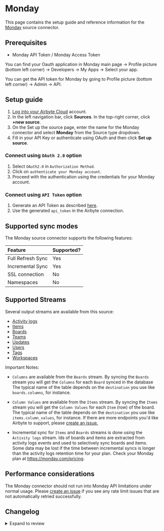 # Monday

This page contains the setup guide and reference information for the [Monday](https://monday.com/) source connector.

## Prerequisites

- Monday API Token / Monday Access Token

You can find your Oauth application in Monday main page -> Profile picture (bottom left corner) -> Developers -> My Apps -> Select your app.

You can get the API token for Monday by going to Profile picture (bottom left corner) -> Admin -> API.

## Setup guide

1. [Log into your Airbyte Cloud](https://cloud.airbyte.com/workspaces) account.
2. In the left navigation bar, click **Sources**. In the top-right corner, click **+new source**.
3. On the Set up the source page, enter the name for the Monday connector and select **Monday** from the Source type dropdown.
4. Fill in your API Key or authenticate using OAuth and then click **Set up source**.

### Connect using `OAuth 2.0` option

1. Select `OAuth2.0` in `Authorization Method`.
2. Click on `authenticate your Monday account`.
3. Proceed with the authentication using the credentials for your Monday account.

### Connect using `API Token` option

1. Generate an API Token as described [here](https://developer.monday.com/api-reference/docs/authentication).
2. Use the generated `api_token` in the Airbyte connection.

## Supported sync modes

The Monday source connector supports the following features:

| Feature           | Supported? |
| :---------------- | :--------- |
| Full Refresh Sync | Yes        |
| Incremental Sync  | Yes        |
| SSL connection    | No         |
| Namespaces        | No         |

## Supported Streams

Several output streams are available from this source:

- [Activity logs](https://developer.monday.com/api-reference/docs/activity-logs)
- [Items](https://developer.monday.com/api-reference/docs/items-queries)
- [Boards](https://developer.monday.com/api-reference/docs/groups-queries#groups-queries)
- [Teams](https://developer.monday.com/api-reference/docs/teams-queries)
- [Updates](https://developer.monday.com/api-reference/docs/updates-queries)
- [Users](https://developer.monday.com/api-reference/docs/users-queries-1)
- [Tags](https://developer.monday.com/api-reference/docs/tags-queries)
- [Workspaces](https://developer.monday.com/api-reference/docs/workspaces)

Important Notes:

- `Columns` are available from the `Boards` stream. By syncing the `Boards` stream you will get the `Columns` for each `Board` synced in the database
  The typical name of the table depends on the `destination` you use like `boards.columns`, for instance.

- `Column Values` are available from the `Items` stream. By syncing the `Items` stream you will get the `Column Values` for each `Item` (row) of the board.
  The typical name of the table depends on the `destination` you use like `items.column_values`, for instance.
  If there are more endpoints you'd like Airbyte to support, please [create an issue.](https://github.com/airbytehq/airbyte/issues/new/choose)

- Incremental sync for `Items` and `Boards` streams is done using the `Activity logs` stream.
  Ids of boards and items are extracted from activity logs events and used to selectively sync boards and items.
  Some data may be lost if the time between incremental syncs is longer than the activity logs retention time for your plan.
  Check your Monday plan at https://monday.com/pricing.

## Performance considerations

The Monday connector should not run into Monday API limitations under normal usage. Please [create an issue](https://github.com/airbytehq/airbyte/issues) if you see any rate limit issues that are not automatically retried successfully.

## Changelog

<details>
  <summary>Expand to review</summary>

| Version | Date       | Pull Request                                              | Subject                                                                                           |
| :------ | :--------- | :-------------------------------------------------------- | :------------------------------------------------------------------------------------------------ |
| 2.1.9 | 2025-01-08 | [50984](https://github.com/airbytehq/airbyte/pull/50984) | Update the `spec` to support `Jinja` style variables for `DeclarativeOAuthFlow` |
| 2.1.8 | 2024-12-28 | [50624](https://github.com/airbytehq/airbyte/pull/50624) | Update dependencies |
| 2.1.7 | 2024-12-21 | [43901](https://github.com/airbytehq/airbyte/pull/43901) | Starting with this version, the Docker image is now rootless. Please note that this and future versions will not be compatible with Airbyte versions earlier than 0.64 |
| 2.1.6 | 2024-12-19 | [49943](https://github.com/airbytehq/airbyte/pull/49943) | Pin CDK constraint to avoid breaking change in newer versions |
| 2.1.5 | 2024-10-31 | [48054](https://github.com/airbytehq/airbyte/pull/48054) | Moved to `DeclarativeOAuthFlow` specification |
| 2.1.4 | 2024-08-17 | [44201](https://github.com/airbytehq/airbyte/pull/44201) | Add boards name to the `items` stream |
| 2.1.3 | 2024-06-04 | [38958](https://github.com/airbytehq/airbyte/pull/38958) | [autopull] Upgrade base image to v1.2.1 |
| 2.1.2 | 2024-04-30 | [37722](https://github.com/airbytehq/airbyte/pull/37722) | Fetch `display_value` field for column values of `Mirror`, `Dependency` and `Connect Board` types |
| 2.1.1 | 2024-04-05 | [36717](https://github.com/airbytehq/airbyte/pull/36717) | Add handling of complexityBudgetExhausted error. |
| 2.1.0 | 2024-04-03 | [36746](https://github.com/airbytehq/airbyte/pull/36746) | Pin airbyte-cdk version to `^0` |
| 2.0.4 | 2024-02-28 | [35696](https://github.com/airbytehq/airbyte/pull/35696) | Fix extraction for `null` value in stream `Activity logs` |
| 2.0.3 | 2024-02-21 | [35506](https://github.com/airbytehq/airbyte/pull/35506) | Support for column values of the mirror type for the `Items` stream. |
| 2.0.2 | 2024-02-12 | [35146](https://github.com/airbytehq/airbyte/pull/35146) | Manage dependencies with Poetry. |
| 2.0.1 | 2024-02-08 | [35016](https://github.com/airbytehq/airbyte/pull/35016) | Migrated to the latest airbyte cdk |
| 2.0.0 | 2024-01-12 | [34108](https://github.com/airbytehq/airbyte/pull/34108) | Migrated to the latest API version: 2024-01 |
| 1.1.4 | 2023-12-13 | [33448](https://github.com/airbytehq/airbyte/pull/33448) | Increase test coverage and migrate to base image |
| 1.1.3 | 2023-09-23 | [30248](https://github.com/airbytehq/airbyte/pull/30248) | Add new field "type" to board stream |
| 1.1.2 | 2023-08-23 | [29777](https://github.com/airbytehq/airbyte/pull/29777) | Add retry for `502` error |
| 1.1.1 | 2023-08-15 | [29429](https://github.com/airbytehq/airbyte/pull/29429) | Ignore `null` records in response |
| 1.1.0 | 2023-07-05 | [27944](https://github.com/airbytehq/airbyte/pull/27944) | Add incremental sync for Items and Boards streams |
| 1.0.0 | 2023-06-20 | [27410](https://github.com/airbytehq/airbyte/pull/27410) | Add new streams: Tags, Workspaces. Add new fields for existing streams. |
| 0.2.6 | 2023-06-12 | [27244](https://github.com/airbytehq/airbyte/pull/27244) | Added http error handling for `403` and `500` HTTP errors |
| 0.2.5   | 2023-05-22 | [225881](https://github.com/airbytehq/airbyte/pull/25881) | Fix pagination for the items stream                                                               |
| 0.2.4   | 2023-04-26 | [25277](https://github.com/airbytehq/airbyte/pull/25277)  | Increase row limit to 100                                                                         |
| 0.2.3   | 2023-03-06 | [23231](https://github.com/airbytehq/airbyte/pull/23231)  | Publish using low-code CDK Beta version                                                           |
| 0.2.2   | 2023-01-04 | [20996](https://github.com/airbytehq/airbyte/pull/20996)  | Fix json schema loader                                                                            |
| 0.2.1   | 2022-12-15 | [20533](https://github.com/airbytehq/airbyte/pull/20533)  | Bump CDK version                                                                                  |
| 0.2.0   | 2022-12-13 | [19586](https://github.com/airbytehq/airbyte/pull/19586)  | Migrate to low-code                                                                               |
| 0.1.4   | 2022-06-06 | [14443](https://github.com/airbytehq/airbyte/pull/14443)  | Increase retry_factor for Items stream                                                            |
| 0.1.3   | 2021-12-23 | [8172](https://github.com/airbytehq/airbyte/pull/8172)    | Add oauth2.0 support                                                                              |
| 0.1.2   | 2021-12-07 | [8429](https://github.com/airbytehq/airbyte/pull/8429)    | Update titles and descriptions                                                                    |
| 0.1.1   | 2021-11-18 | [8016](https://github.com/airbytehq/airbyte/pull/8016)    | 🐛 Source Monday: fix pagination and schema bug                                                   |
| 0.1.0   | 2021-11-07 | [7168](https://github.com/airbytehq/airbyte/pull/7168)    | 🎉 New Source: Monday                                                                             |

</details>
